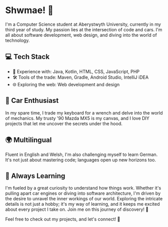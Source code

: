 # Shwmae! 👋

I'm a Computer Science student at Aberystwyth University, currently in my third year of study. My passion lies at the intersection of code and cars. I'm all about software development, web design, and diving into the world of technology.

## 💻 Tech Stack

- 🚀 Experience with: Java, Kotlin, HTML, CSS, JavaScript, PHP
- 🛠️ Tools of the trade: Maven, Gradle, Android Studio, IntelliJ iDEA
- 🌐 Exploring the web: Web development and design

## 🚗 Car Enthusiast

In my spare time, I trade my keyboard for a wrench and delve into the world of mechanics. My trusty '90 Mazda MX5 is my canvas, and I love DIY projects that let me uncover the secrets under the hood.

## 🌍 Multilingual

Fluent in English and Welsh, I'm also challenging myself to learn German. It's not just about mastering code; languages open up new horizons too.

## 🌱 Always Learning

I'm fueled by a great curiosity to understand how things work. Whether it's pulling apart car engines or diving into software architecture, I'm driven by the desire to unravel the inner workings of our world. Exploring the intricate details is not just a hobby; it's my way of learning, and it keeps me excited about every project I take on. Join me on this journey of discovery! 🚀

Feel free to check out my projects, and let's connect! 🚀

